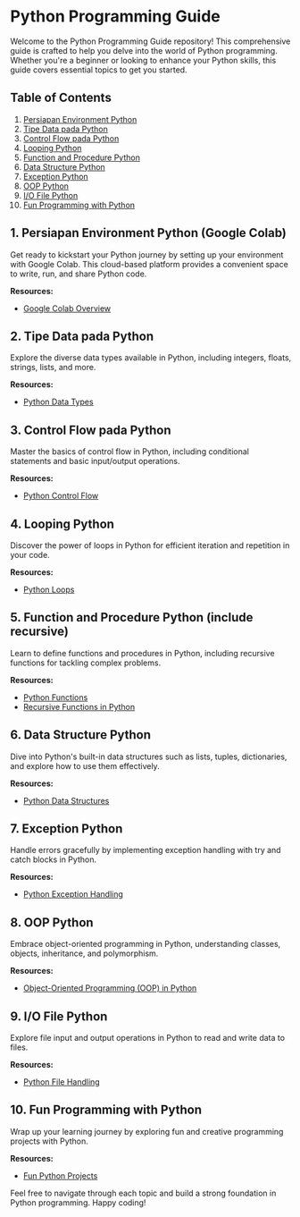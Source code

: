 # Python Programming Guide

Welcome to the Python Programming Guide repository! This comprehensive guide is crafted to help you delve into the world of Python programming. Whether you're a beginner or looking to enhance your Python skills, this guide covers essential topics to get you started.

## Table of Contents

1. [Persiapan Environment Python](#persiapan-environment-python)
2. [Tipe Data pada Python](#tipe-data-pada-python)
3. [Control Flow pada Python](#control-flow-pada-python)
4. [Looping Python](#looping-python)
5. [Function and Procedure Python](#function-and-procedure-python)
6. [Data Structure Python](#data-structure-python)
7. [Exception Python](#exception-python)
8. [OOP Python](#oop-python)
9. [I/O File Python](#io-file-python)
10. [Fun Programming with Python](#fun-programming-with-python)

## 1. Persiapan Environment Python (Google Colab)
Get ready to kickstart your Python journey by setting up your environment with Google Colab. This cloud-based platform provides a convenient space to write, run, and share Python code.

**Resources:**
- [Google Colab Overview](https://colab.research.google.com/notebooks/intro.ipynb)

## 2. Tipe Data pada Python
Explore the diverse data types available in Python, including integers, floats, strings, lists, and more.

**Resources:**
- [Python Data Types](https://docs.python.org/3/library/datatypes.html)

## 3. Control Flow pada Python
Master the basics of control flow in Python, including conditional statements and basic input/output operations.

**Resources:**
- [Python Control Flow](https://docs.python.org/3/tutorial/controlflow.html)

## 4. Looping Python
Discover the power of loops in Python for efficient iteration and repetition in your code.

**Resources:**
- [Python Loops](https://www.learnpython.org/en/Loops)

## 5. Function and Procedure Python (include recursive)
Learn to define functions and procedures in Python, including recursive functions for tackling complex problems.

**Resources:**
- [Python Functions](https://docs.python.org/3/tutorial/controlflow.html#defining-functions)
- [Recursive Functions in Python](https://realpython.com/python-thinking-recursively/)

## 6. Data Structure Python
Dive into Python's built-in data structures such as lists, tuples, dictionaries, and explore how to use them effectively.

**Resources:**
- [Python Data Structures](https://docs.python.org/3/tutorial/datastructures.html)

## 7. Exception Python
Handle errors gracefully by implementing exception handling with try and catch blocks in Python.

**Resources:**
- [Python Exception Handling](https://docs.python.org/3/tutorial/errors.html)

## 8. OOP Python
Embrace object-oriented programming in Python, understanding classes, objects, inheritance, and polymorphism.

**Resources:**
- [Object-Oriented Programming (OOP) in Python](https://realpython.com/python3-object-oriented-programming/)

## 9. I/O File Python
Explore file input and output operations in Python to read and write data to files.

**Resources:**
- [Python File Handling](https://www.pythonforbeginners.com/files/reading-and-writing-files-in-python)

## 10. Fun Programming with Python
Wrap up your learning journey by exploring fun and creative programming projects with Python.

**Resources:**
- [Fun Python Projects](https://www.upgrad.com/blog/python-projects-ideas-topics-beginners/)

Feel free to navigate through each topic and build a strong foundation in Python programming. Happy coding!
